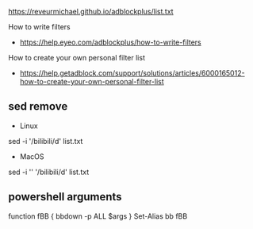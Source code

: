 https://reveurmichael.github.io/adblockplus/list.txt

How to write filters 

- https://help.eyeo.com/adblockplus/how-to-write-filters

How to create your own personal filter list 

- https://help.getadblock.com/support/solutions/articles/6000165012-how-to-create-your-own-personal-filter-list

##  sed remove 
- Linux

sed -i '/bilibili/d' list.txt

- MacOS

sed -i '' '/bilibili/d' list.txt

## powershell arguments
function fBB { bbdown -p ALL $args } 
Set-Alias bb fBB